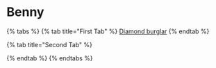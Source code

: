 # Benny

{% tabs %}
{% tab title="First Tab" %}
[Diamond burglar](https://app.gitbook.com/o/TL140OepdOendj43hsx7/s/9gbI9sCWPzkE6oRBlSI4/~/changes/12/clues/hallowen-clues-2025/diamond-burglar)
{% endtab %}

{% tab title="Second Tab" %}

{% endtab %}
{% endtabs %}
